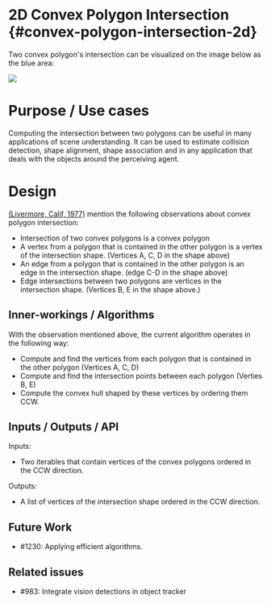# 2D Convex Polygon Intersection {#convex-polygon-intersection-2d}

Two convex polygon's intersection can be visualized on the image below as the blue area:

<img src="convex_polygon_intersection.png">

# Purpose / Use cases

Computing the intersection between two polygons can be useful in many applications of scene
understanding. It can be used to estimate collision detection, shape alignment, shape
association and in any application that deals with the objects around the perceiving agent.

# Design

[\(Livermore, Calif, 1977\)](https://www.osti.gov/servlets/purl/7309916/) mention the following
observations about convex polygon intersection:

- Intersection of two convex polygons is a convex polygon
- A vertex from a polygon that is contained in the other polygon is a vertex of the intersection
  shape. (Vertices A, C, D in the shape above)
- An edge from a polygon that is contained in the other polygon is an edge in the intersection
  shape. (edge C-D in the shape above)
- Edge intersections between two polygons are vertices in the intersection shape. (Vertices B,
  E in the shape above.)

## Inner-workings / Algorithms

With the observation mentioned above, the current algorithm operates in the following way:

- Compute and find the vertices from each polygon that is contained in the other polygon
  (Vertices A, C, D)
- Compute and find the intersection points between each polygon (Verties B, E)
- Compute the convex hull shaped by these vertices by ordering them CCW.

## Inputs / Outputs / API

Inputs:

- Two iterables that contain vertices of the convex polygons ordered in the CCW direction.

Outputs:

- A list of vertices of the intersection shape ordered in the CCW direction.

## Future Work

- #1230: Applying efficient algorithms.

## Related issues

- #983: Integrate vision detections in object tracker
